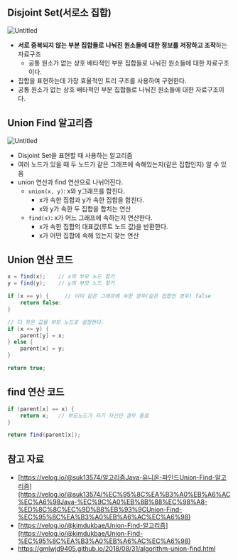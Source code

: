 ## Disjoint Set(서로소 집합)

![Untitled](https://velog.velcdn.com/images%2Fkimdukbae%2Fpost%2F7a95018f-cea9-43d1-967b-56f54bfb1ed4%2Fimage.png)

- **서로 중복되지 않는 부분 집합들로 나눠진 원소들에 대한 정보를 저장하고 조작**하는 자료구조
    - 공통 원소가 없는 상호 배타적인 부분 집합들로 나눠진 원소들에 대한 자료구조이다.
- 집합을 표현하는데 가장 효율적인 트리 구조를 사용하여 구현한다.
- 공통 원소가 없는 상호 배타적인 부분 집합들로 나눠진 원소들에 대한 자료구조이다.

## Union Find 알고리즘

![Untitled](https://gmlwjd9405.github.io/images/algorithm-union-find/union-find-example.png)

- Disjoint Set을 표현할 때 사용하는 알고리즘
- 여러 노드가 있을 때 두 노드가 같은 그래프에 속해있는지(같은 집합인지) 알 수 있음
- union 연산과 find 연산으로 나뉘어진다.
    - `union(x, y)`: x와 y그래프를 합친다.
        - x가 속한 집합과 y가 속한 집합을 합친다.
        - x와 y가 속한 두 집합을 합치는 연산
    - `find(x)`: x가 어느 그래프에 속하는지 연산한다.
        - x가 속한 집합의 대표값(루트 노드 값)을 반환한다.
        - x가 어떤 집합에 속해 있는지 찾는 연산

## Union 연산 코드

```java
x = find(x);    // x의 부모 노드 찾기
y = find(y);    // y의 부모 노드 찾기

if (x == y) {     // 이미 같은 그래프에 속한 경우(같은 집합인 경우) false
	return false:
}

// 더 작은 값을 부모 노드로 설정한다.
if (x <= y) {
	parent[y] = x;
} else {
	parent[x] = y;
}

return true;
```

## find 연산 코드

```java
if (parent[x] == x) {
	return x;   // 부모노드가 자기 자신인 경우 종료
}

return find(parent[x]);
```

## 참고 자료

- [https://velog.io/@suk13574/알고리즘Java-유니온-파인드Union-Find-알고리즘](https://velog.io/@suk13574/%EC%95%8C%EA%B3%A0%EB%A6%AC%EC%A6%98Java-%EC%9C%A0%EB%8B%88%EC%98%A8-%ED%8C%8C%EC%9D%B8%EB%93%9CUnion-Find-%EC%95%8C%EA%B3%A0%EB%A6%AC%EC%A6%98)
- [https://velog.io/@kimdukbae/Union-Find-알고리즘](https://velog.io/@kimdukbae/Union-Find-%EC%95%8C%EA%B3%A0%EB%A6%AC%EC%A6%98)
- https://gmlwjd9405.github.io/2018/08/31/algorithm-union-find.html